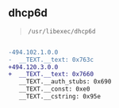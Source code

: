 ## dhcp6d

> `/usr/libexec/dhcp6d`

```diff

-494.102.1.0.0
-  __TEXT.__text: 0x763c
+494.120.3.0.0
+  __TEXT.__text: 0x7660
   __TEXT.__auth_stubs: 0x690
   __TEXT.__const: 0xe0
   __TEXT.__cstring: 0x95e

```
